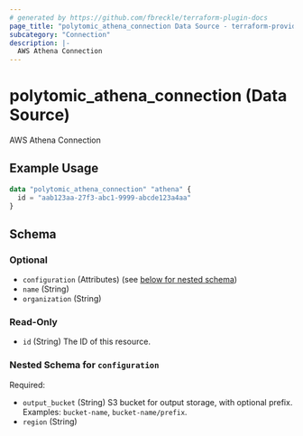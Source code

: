 ```yaml
---
# generated by https://github.com/fbreckle/terraform-plugin-docs
page_title: "polytomic_athena_connection Data Source - terraform-provider-polytomic"
subcategory: "Connection"
description: |-
  AWS Athena Connection
---
```


# polytomic_athena_connection (Data Source)

AWS Athena Connection

## Example Usage

```terraform
data "polytomic_athena_connection" "athena" {
  id = "aab123aa-27f3-abc1-9999-abcde123a4aa"
}
```

<!-- schema generated by tfplugindocs -->
## Schema

### Optional

- `configuration` (Attributes) (see [below for nested schema](#nestedatt--configuration))
- `name` (String)
- `organization` (String)

### Read-Only

- `id` (String) The ID of this resource.

<a id="nestedatt--configuration"></a>
### Nested Schema for `configuration`

Required:

- `output_bucket` (String) S3 bucket for output storage, with optional prefix. Examples: `bucket-name`, `bucket-name/prefix`.
- `region` (String)


